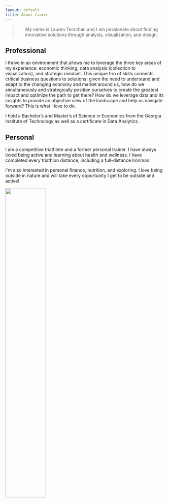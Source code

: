 ```yaml
---
layout: default
title: About Lauren
---
```


<!-- <div class="post"> -->
<!--	<h2 class="pageTitle">About Lauren</h2> -->
<!--	<img src="assets/img/headshot.jpg" alt="" style="float:left; margin-right:50px;">   -->
<!--	<img src="assets/img/ironman.jpg" alt="" style="float:center; width:50%">  -->

 <p style="font-size:75%"></p>

<blockquote style="text-align:center;">My name is Lauren Terschan and I am passionate about finding innovative solutions through analysis, visualization, and design.</blockquote>

## Professional
I thrive in an environment that allows me to leverage the three key areas of my experience: economic thinking, data analysis (collection to visualization), and strategic mindset. This unique trio of skills connects critical business questions to solutions: given the need to understand and adapt to the changing economy and market around us, how do we simultaneously and strategically position ourselves to create the greatest impact and optimize the path to get there? How do we leverage data and its insights to provide an objective view of the landscape and help us navigate forward? This is what I love to do.

I hold a Bachelor’s and Master’s of Science in Economics from the Georgia Institute of Technology as well as a certificate in Data Analytics.

## Personal
I am a competitive triathlete and a former personal trainer. I have always loved being active and learning about health and wellness. I have completed every triathlon distance, including a full-distance Ironman. 

I'm also interested in personal finance, nutrition, and exploring. I love being outside in nature and will take every opportunity I get to be outside and active!

<img src="https://lofo10.github.io/lofo10.github.io/assets/img/ironman.jpg" alt="" style="float:center; width:50%">

<!-- </div> -->

<!-- style="width:50%" -->
